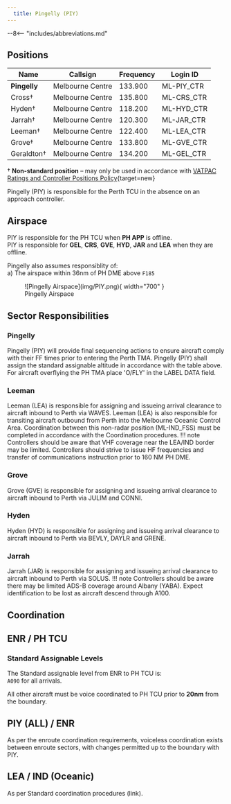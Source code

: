 ```yaml
---
  title: Pingelly (PIY)
---
```


--8<-- "includes/abbreviations.md"
## Positions

| Name | Callsign | Frequency | Login ID |
| ---- | -------- | --------- | -------- |
| **Pingelly** | Melbourne Centre | 133.900 | ML-PIY_CTR |
| Cross† | Melbourne Centre | 135.800 | ML-CRS_CTR |
| Hyden† | Melbourne Centre | 118.200 | ML-HYD_CTR |
| Jarrah† | Melbourne Centre | 120.300 | ML-JAR_CTR |
| Leeman† | Melbourne Centre | 122.400 | ML-LEA_CTR |
| Grove† | Melbourne Centre | 133.800 | ML-GVE_CTR |
| Geraldton† | Melbourne Centre | 134.200 | ML-GEL_CTR |

† **Non-standard position** – may only be used in accordance with [VATPAC Ratings and Controller Positions Policy](https://cdn.vatpac.org/documents/policy/Controller+Positions+and+Ratings+Policy+v5.2.pdf){target=new}

Pingelly (PIY) is responsible for the Perth TCU in the absence on an approach controller.

## Airspace

PIY is responsible for the PH TCU when **PH APP** is offline.  
PIY is responsible for **GEL**, **CRS**, **GVE**, **HYD**, **JAR** and **LEA** when they are offline.

Pingelly also assumes responsiblity of:  
a) The airspace within 36nm of PH DME above `F185`  

<figure markdown>
![Pingelly Airspace](img/PIY.png){ width="700" }
  <figcaption>Pingelly Airspace</figcaption>
</figure>

## Sector Responsibilities
### Pingelly
Pingelly (PIY) will provide final sequencing actions to ensure aircraft comply with their FF times prior to entering the Perth TMA. Pingelly (PIY) shall assign the standard assignable altitude in accordance with the table above. 
For aircraft overflying the PH TMA place 'O/FLY' in the LABEL DATA field.

### Leeman
Leeman (LEA) is responsible for assigning and issueing arrival clearance to aircraft inbound to Perth via WAVES. Leeman (LEA) is also responsible for transiting aircraft outbound from Perth into the Melbourne Oceanic Control Area. Coordination between this non-radar position (ML-IND_FSS) must be completed in accordance with the Coordination procedures.
!!! note
    Controllers should be aware that VHF coverage near the LEA/IND border may be limited. Controllers should strive to issue HF frequencies and transfer of communications instruction prior to 160 NM PH DME.
### Grove
Grove (GVE) is responsible for assigning and issueing arrival clearance to aircraft inbound to Perth via JULIM and CONNI. 

### Hyden
Hyden (HYD) is responsible for assigning and issueing arrival clearance to aircraft inbound to Perth via BEVLY, DAYLR and GRENE.

### Jarrah
Jarrah (JAR) is responsible for assigning and issueing arrival clearance to aircraft inbound to Perth via SOLUS.
!!! note
    Controllers should be aware there may be limited ADS-B coverage around Albany (YABA). Expect identification to be lost as aircraft descend through A100.


## Coordination
## ENR / PH TCU
### Standard Assignable Levels
The Standard assignable level from ENR to PH TCU is:  
`A090` for all arrivals.

All other aircraft must be voice coordinated to PH TCU prior to **20nm** from the boundary.
## PIY (ALL) / ENR

As per the enroute coordination requirements, voiceless coordination exists between enroute sectors, with changes permitted up to the boundary with PIY.


## LEA / IND (Oceanic)

As per Standard coordination procedures (link).
